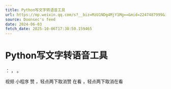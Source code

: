 ```yaml
---
title: Python写文字转语音工具
url: https://mp.weixin.qq.com/s?__biz=MzU1NDg4MjY1Mg==&mid=2247487999&idx=1&sn=1c30083a51a5aa20c1fe3cae5569ea5f
source: Doonsec's feed
date: 2024-06-03
fetch_date: 2025-10-06T17:30:50.159465
---
```


# Python写文字转语音工具

：
，
。

视频
小程序
赞
，轻点两下取消赞
在看
，轻点两下取消在看